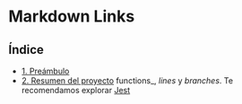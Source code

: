 # Markdown Links

## Índice

* [1. Preámbulo](#1-preámbulo)
* [2. Resumen del proyecto](#2-resumen-del-proyecto)
functions_, _lines_ y _branches_. Te recomendamos explorar [Jest](https://jestjs.io/)



